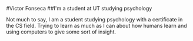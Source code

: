 #Victor Fonseca 
##I'm a student at UT studying psychology 

Not much to say, I am a student studying psychology with a certificate in the CS field. Trying to learn as much as I can about how humans learn and using computers to give some sort of insight.


<!--
**BictorFonseca/BictorFonseca** is a ✨ _special_ ✨ repository because its `README.md` (this file) appears on your GitHub profile.



